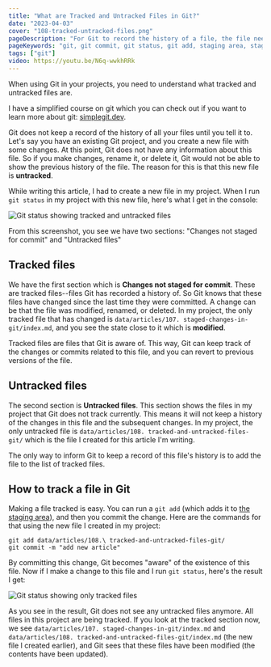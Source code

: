 ```yaml
---
title: "What are Tracked and Untracked Files in Git?"
date: "2023-04-03"
cover: "108-tracked-untracked-files.png"
pageDescription: "For Git to record the history of a file, the file needs to be in Git's list of tracked files. In this article, I explain the concept of tracked and untracked files in Git"
pageKeywords: "git, git commit, git status, git add, staging area, staged changes, not changed, changes, git project, tracked files, untracked files"
tags: ["git"]
video: https://youtu.be/N6q-wwkhRRk
---
```


When using Git in your projects, you need to understand what tracked and untracked files are.

I have a simplified course on git which you can check out if you want to learn more about git: [simplegit.dev](https://simplegit.dev/).

Git does not keep a record of the history of all your files until you tell it to. Let's say you have an existing Git project, and you create a new file with some changes. At this point, Git does not have any information about this file. So if you make changes, rename it, or delete it, Git would not be able to show the previous history of the file. The reason for this is that this new file is **untracked**.

While writing this article, I had to create a new file in my project. When I run `git status` in my project with this new file, here's what I get in the console:

![Git status showing tracked and untracked files](/img/posts/tracked-untracked.png)

From this screenshot, you see we have two sections: "Changes not staged for commit" and "Untracked files"

## Tracked files

We have the first section which is **Changes not staged for commit**. These are tracked files--files Git has recorded a history of. So Git knows that these files have changed since the last time they were committed. A change can be that the file was modified, renamed, or deleted. In my project, the only tracked file that has changed is `data/articles/107. staged-changes-in-git/index.md`, and you see the state close to it which is **modified**.

Tracked files are files that Git is aware of. This way, Git can keep track of the changes or commits related to this file, and you can revert to previous versions of the file.

## Untracked files

The second section is **Untracked files**. This section shows the files in my project that Git does not track currently. This means it will not keep a history of the changes in this file and the subsequent changes. In my project, the only untracked file is `data/articles/108. tracked-and-untracked-files-git/` which is the file I created for this article I'm writing.

The only way to inform Git to keep a record of this file's history is to add the file to the list of tracked files.

## How to track a file in Git

Making a file tracked is easy. You can run a `git add` (which adds it to [the staging area](/p/staged-changes-in-git/)), and then you commit the change. Here are the commands for that using the new file I created in my project:

```shell
git add data/articles/108.\ tracked-and-untracked-files-git/
git commit -m "add new article"
```

By committing this change, Git becomes "aware" of the existence of this file. Now if I make a change to this file and I run `git status`, here's the result I get:

![Git status showing only tracked files](/img/posts/only-tracked.png)

As you see in the result, Git does not see any untracked files anymore. All files in this project are being tracked. If you look at the tracked section now, we see `data/articles/107. staged-changes-in-git/index.md` and `data/articles/108. tracked-and-untracked-files-git/index.md` (the new file I created earlier), and Git sees that these files have been modified (the contents have been updated).

